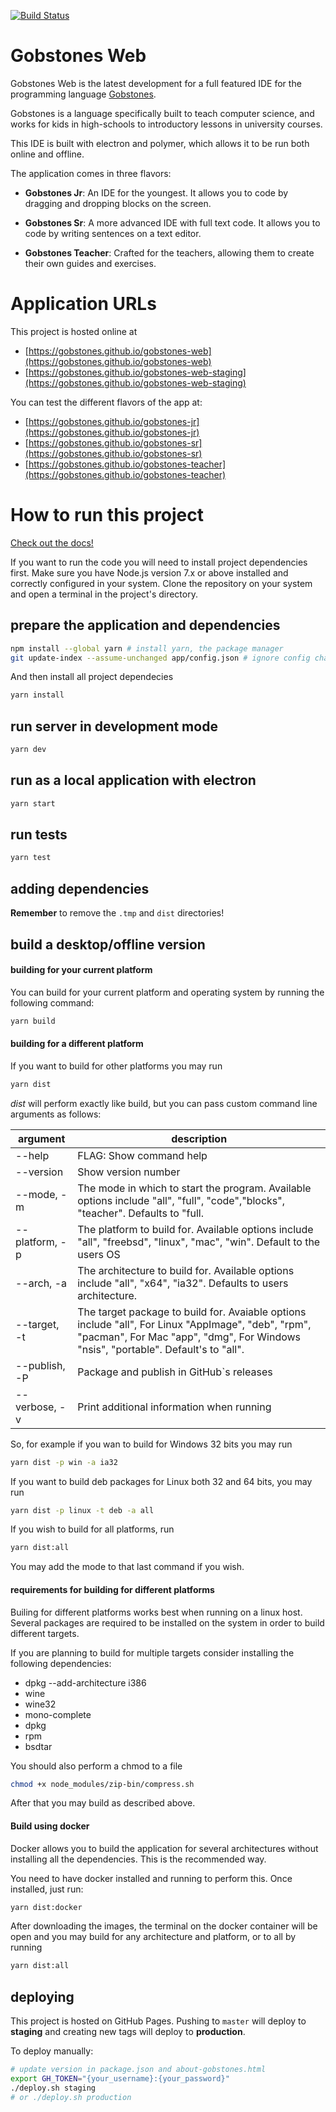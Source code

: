 [![Build Status](https://travis-ci.org/gobstones/gobstones-web.svg?branch=master)](https://travis-ci.org/gobstones/gobstones-web)

Gobstones Web
=============

Gobstones Web is the latest development for a full featured IDE for the programming language [Gobstones](http://gobstones.github.io).

Gobstones is a language specifically built to teach computer science, and works for kids in high-schools to introductory lessons in university courses.

This IDE is built with electron and polymer, which allows it to be run both online and offline.

The application comes in three flavors:
* **Gobstones Jr**: An IDE for the youngest. It allows you to code by dragging and dropping blocks on the screen.

* **Gobstones Sr**: A more advanced IDE with full text code. It allows you to code by writing sentences on a text editor.

* **Gobstones Teacher**: Crafted for the teachers, allowing them to create their own guides and exercises.

Application URLs
================

This project is hosted online at
* [https://gobstones.github.io/gobstones-web](https://gobstones.github.io/gobstones-web)
* [https://gobstones.github.io/gobstones-web-staging](https://gobstones.github.io/gobstones-web-staging)

You can test the different flavors of the app at:

* [https://gobstones.github.io/gobstones-jr](https://gobstones.github.io/gobstones-jr)
* [https://gobstones.github.io/gobstones-sr](https://gobstones.github.io/gobstones-sr)
* [https://gobstones.github.io/gobstones-teacher](https://gobstones.github.io/gobstones-teacher)

How to run this project
=======================

[Check out the docs!](https://github.com/gobstones/gobstones-web/wiki/Manual-t%C3%A9cnico)

If you want to run the code you will need to install project dependencies first.
Make sure you have Node.js version 7.x or above installed and correctly configured in your system.
Clone the repository on your system and open a terminal in the project's directory.

## prepare the application and dependencies

```bash
npm install --global yarn # install yarn, the package manager
git update-index --assume-unchanged app/config.json # ignore config changes in VCS
```

And then install all project dependecies
```bash
yarn install
```

## run server in development mode

```bash
yarn dev
```

## run as a local application with electron

```bash
yarn start
```

## run tests
```bash
yarn test
```

## adding dependencies
**Remember** to remove the `.tmp` and `dist` directories!

## build a desktop/offline version

#### building for your current platform
You can build for your current platform and operating system by running the
following command:

```bash
yarn build
```

#### building for a different platform
If you want to build for other platforms you may run
```bash
yarn dist
```
*dist* will perform exactly like build, but you can pass custom command line arguments
as follows:


| argument     |   description    |
|--------------|------------------------------|
| --help       |   FLAG: Show command help    |
| --version    |   Show version number        |
| --mode, -m   | The mode in which to start the program. Available options include "all", "full", "code","blocks", "teacher". Defaults to "full. |
| --platform, -p | The platform to build for. Available options include "all", "freebsd", "linux", "mac", "win". Default to the users OS |
| --arch, -a | The architecture to build for. Available options include "all", "x64", "ia32". Defaults to users architecture. |
| --target, -t | The target package to build for. Avaiable options include "all", For Linux "AppImage", "deb", "rpm", "pacman", For Mac "app", "dmg", For Windows "nsis", "portable". Default's to "all". |
| --publish, -P | Package and publish in GitHub`s releases |
| --verbose, -v |  Print additional information when running |

So, for example if you wan to build for Windows 32 bits you may run
```bash
yarn dist -p win -a ia32
```

If you want to build deb packages for Linux both 32 and 64 bits, you may run
```bash
yarn dist -p linux -t deb -a all
```

If you wish to build for all platforms, run 
```bash
yarn dist:all
```
You may add the mode to that last command if you wish.

#### requirements for building for different platforms

Builing for different platforms works best when running on a linux
host. Several packages are required to be installed on the system
in order to build different targets.

If you are planning to build for multiple targets consider installing the following dependencies:

* dpkg --add-architecture i386
* wine
* wine32
* mono-complete
* dpkg
* rpm
* bsdtar

You should also perform a chmod to a file
```bash
chmod +x node_modules/zip-bin/compress.sh
```

After that you may build as described above.

#### Build using docker

Docker allows you to build the application for several architectures without installing all the dependencies.
This is the recommended way.

You need to have docker installed and running to perform this. Once installed, just run:

```bash
yarn dist:docker
```

After downloading the images, the terminal on the docker container will be open and you may build for any architecture and platform, or to all by running

```bash
yarn dist:all
```

## deploying

This project is hosted on GitHub Pages. Pushing to `master` will deploy to **staging** and creating new tags will deploy to **production**.

To deploy manually:
```bash
# update version in package.json and about-gobstones.html
export GH_TOKEN="{your_username}:{your_password}"
./deploy.sh staging
# or ./deploy.sh production
```
